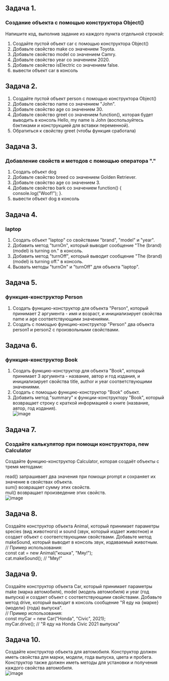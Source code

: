## Задача 1.   
### Создание объекта с помощью конструктора Object()  
Напишите код, выполнив задание из каждого пункта отдельной строкой:  
1. Создайте  пустой объект car с помощью конструктора Object()  
2. Добавьте свойство make со значением Toyota.  
3. Добавьте свойство model со значением Camry.  
4. Добавьте свойство year со значением 2020.  
5. Добавьте свойство isElectric со значением false.  
6. вывести объект car в консоль  

## Задача 2.  
1. Создайте  пустой объект person с помощью конструктора Object()  
2. Добавьте свойство name со значением "John".  
3. Добавьте свойство age со значением 30.  
4. Добавьте свойство greet со значением function(), которая будет выводить в консоль Hello, my name is John (воспользуйтесь бэктиками и конструкцией для вставки переменной).  
5. Обратиться к свойству greet (чтобы функция сработала)  


## Задача 3.     
###  Добавление свойств и методов с помощью оператора "."  
1. Создать объект dog   
2. Добавьте свойство breed  со значением Golden Retriever.  
3. Добавьте свойство age  со значением 3.  
4. Добавьте свойство bark  со значением function() { console.log("Woof!"); }.  
5.  вывести объект dog в консоль  

## Задача 4.     
###  laptop  
1. Создать объект "laptop" со свойствами "brand", "model" и "year".
2. Добавить метод "turnOn", который выводит сообщение "The (brand) (model) is turning on." в консоль.
3. Добавить метод "turnOff", который выводит сообщение "The (brand) (model) is turning off." в консоль.
4. Вызвать методы "turnOn" и "turnOff" для объекта "laptop".  

## Задача 5.     
###  функция-конструктор  Person  
1. Создать функцию-конструктор для объекта "Person", который принимает 2 аргумента - имя и возраст, и инициализирует свойства name и age соответствующими значениями.  
2. Создать с помощью функцию-конструктор "Person" два объекта person1 и person2 с произвольными свойствами.  

## Задача 6.     
###  функция-конструктор Book  
1. Создать функцию-конструктор для объекта "Book", который принимает 3 аргумента - название, автор и год издания, и инициализирует свойства title, author и year соответствующими значениями.  
2. Создать с помощью функцию-конструктор "Book" объект.  
3. Добавить метод "summary" к функции-конструктору "Book", который возвращает строку с краткой информацией о книге (название, автор, год издания).  
![image](https://user-images.githubusercontent.com/113675674/212529319-6c302d04-2af4-4643-ad24-8b26edb74f11.png)  

## Задача 7.     
###  Создайте калькулятор при помощи конструктора, new Calculator  
Создайте функцию-конструктор Calculator, которая создаёт объекты с тремя методами:  

read() запрашивает два значения при помощи prompt и сохраняет их значение в свойствах объекта.  
sum() возвращает сумму этих свойств.  
mul() возвращает произведение этих свойств.  
![image](https://user-images.githubusercontent.com/113675674/212529487-0e9b52f5-2897-4bfd-b6e3-e9377f975205.png)  

## Задача 8.  
 Создайте конструктор объекта Animal, который принимает параметры species (вид животного) и sound (звук, который издает животное) и создает объект с соответствующими свойствами. Добавьте метод makeSound, который выводит в консоль звук, издаваемый животным.  
// Пример использования:  
const cat = new Animal("кошка", "Мяу!");  
cat.makeSound(); // "Мяу!"  

## Задача 9.  
Создайте конструктор объекта Car, который принимает параметры make (марка автомобиля), model (модель автомобиля) и year (год выпуска) и создает объект с соответствующими свойствами. Добавьте метод drive, который выводит в консоль сообщение "Я еду на {марке} {модели} {года} выпуска".  
// Пример использования:  
const myCar = new Car("Honda", "Civic", 2021);  
myCar.drive(); // "Я еду на Honda Civic 2021 выпуска"  

## Задача 10.  
Создайте конструктор объекта для автомобиля. Конструктор должен иметь свойства для марки, модели, года выпуска, цвета и пробега. Конструктор также должен иметь методы для установки и получения каждого свойства автомобиля.  
![image](https://user-images.githubusercontent.com/113675674/237032810-bdda156d-3c63-47be-814a-b02483550e27.png)  

